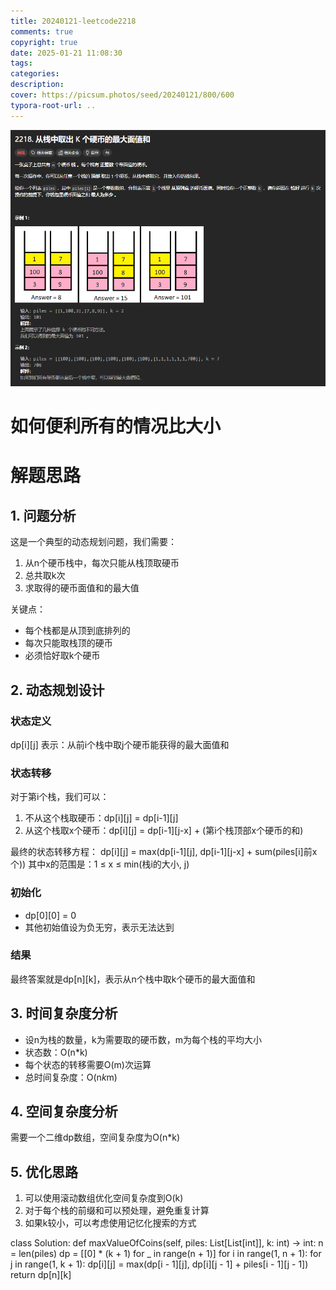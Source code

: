 ```yaml
---
title: 20240121-leetcode2218
comments: true
copyright: true
date: 2025-01-21 11:08:30
tags:
categories:
description:
cover: https://picsum.photos/seed/20240121/800/600
typora-root-url: ..
---
```


![题目截图](/images/20240121-leetcode2218-1/leetcode_2218.png)
# 如何便利所有的情况比大小

# 解题思路

## 1. 问题分析
这是一个典型的动态规划问题，我们需要：
1. 从n个硬币栈中，每次只能从栈顶取硬币
2. 总共取k次
3. 求取得的硬币面值和的最大值

关键点：
- 每个栈都是从顶到底排列的
- 每次只能取栈顶的硬币
- 必须恰好取k个硬币

## 2. 动态规划设计

### 状态定义
dp[i][j] 表示：从前i个栈中取j个硬币能获得的最大面值和

### 状态转移
对于第i个栈，我们可以：
1. 不从这个栈取硬币：dp[i][j] = dp[i-1][j]
2. 从这个栈取x个硬币：dp[i][j] = dp[i-1][j-x] + (第i个栈顶部x个硬币的和)

最终的状态转移方程：
dp[i][j] = max(dp[i-1][j], dp[i-1][j-x] + sum(piles[i]前x个))
其中x的范围是：1 ≤ x ≤ min(栈i的大小, j)

### 初始化
- dp[0][0] = 0
- 其他初始值设为负无穷，表示无法达到

### 结果
最终答案就是dp[n][k]，表示从n个栈中取k个硬币的最大面值和

## 3. 时间复杂度分析
- 设n为栈的数量，k为需要取的硬币数，m为每个栈的平均大小
- 状态数：O(n*k)
- 每个状态的转移需要O(m)次运算
- 总时间复杂度：O(n*k*m)

## 4. 空间复杂度分析
需要一个二维dp数组，空间复杂度为O(n*k)

## 5. 优化思路
1. 可以使用滚动数组优化空间复杂度到O(k)
2. 对于每个栈的前缀和可以预处理，避免重复计算
3. 如果k较小，可以考虑使用记忆化搜索的方式

class Solution:
    def maxValueOfCoins(self, piles: List[List[int]], k: int) -> int:
        n = len(piles)
        dp = [[0] * (k + 1) for _ in range(n + 1)]
        for i in range(1, n + 1):
            for j in range(1, k + 1):
                dp[i][j] = max(dp[i - 1][j], dp[i][j - 1] + piles[i - 1][j - 1])
        return dp[n][k]
